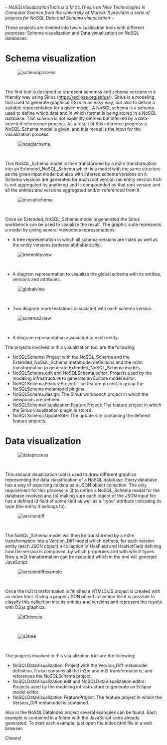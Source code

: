 **-* NoSQLVisualizationTools is a M.Sc.Thesis on New Technologies in Computer Science from the University of Murcia. It provides a serie of projects for NoSQL Data and Schema visualization *-** 

These projects are divided into two visualization tools with different purposes: Schema visualization and Data visualization on NoSQL databases.

# Schema visualization

<figure>
	<img src="figures/schemaprocess.png" alt="schemaprocess" align="center">
</figure>
<br/>

The first tool is designed to represent schemas and schema versions in a friendly way using Sirius (https://eclipse.org/sirius/). Sirius is a modeling tool used to generate graphical DSLs in an easy way, but also to define a suitable representation for a given model. A NoSQL schema is a schema used to define which data and in which format is being stored in a NoSQL database. This schema is not explicitly defined but inferred by a data-oriented infererence process. As a result of this inference progress a NoSQL\_Schema model is given, and this model is the input for the visualization process.

<figure>
	<img src="figures/nosqlschema.png" alt="nosqlschema" align="center">
</figure>
<br/>

This NoSQL\_Schema model is then transformed by a m2m transformation into an Extended\_NoSQL\_Schema which is a model with the same structure as the given input model but also with inferred schema versions on it. Schema versions are generated for each root version (an entity version hich is not aggregated by anything) and is compounded by that root version and all the entities and versions aggregated and/or referenced from it.

<figure>
	<img src="figures/enosqlschema.png" alt="enosqlschema" align="center">
</figure>
<br/>

Once an Extended\_NoSQL\_Schema model is generated the Sirius workbench can be used to visualize the result. The graphic suite represents a model by giving several viewpoints representations:

* A tree representation in which all schema versions are listed as well as the entity versions (ordered alphabetically).

<figure>
	<img src="figures/treeentityview.png" alt="treeentityview" align="center">
</figure>
<br/>

* A diagram representation to visualize the global schema with its entities, versions and attributes.

<figure>
	<img src="figures/globalview.png" alt="globalview" align="center">
</figure>
<br/>

* Two diagram representations associated with each schema version.

<figure>
	<img src="figures/schema2view.png" alt="schema2view" align="center">
</figure>
<br/>

* A diagram representation associated to each entity.

The projects involved in this visualization tool are the following:

* NoSQLSchema: Project with the NoSQL\_Schema and the Extended\_NoSQL\_Schema metamodel definitions and the m2m transformation to generate Extended\_NoSQL\_Schema models.
* NoSQLSchema.edit and NoSQLSchema.editor: Projects used by the modeling infrastructure to generate an Eclipse model editor.
* NoSQLSchema.FeatureProject: The feature project to group the NoSQLSchema metamodel plugins.
* NoSQLSchema.design: The Sirius workbench project in which the viewpoints are defined.
* NoSQLSchemaVisualization.FeatureProject: The feature project in which the Sirius visualization plugin is stored.
* NoSQLSchema.UpdateSite: The update site containing the defined feature projects.

# Data visualization

<figure>
	<img src="figures/dataprocess.png" alt="dataprocess" align="center">
</figure>
<br/>

This second visualization tool is used to draw different graphics representing the data classification of a NoSQL database. Every database has a way of exporting its data as a JSON object collection. The only requirement for this process is (i) to define a NoSQL\_Schema model for the database involved and (b) making sure each object of the JSON input file has a defined id field of some kind as well as a "type" attribute indicating its type (the entity it belongs to).

<figure>
	<img src="figures/versiondiff.png" alt="versiondiff" align="center">
</figure>
<br/>

The NoSQL\_Schema model will then be transformed by a m2m transformation into a Version\_Diff model which defines, for each version entity (each JSON object) a collection of HasField and HasNotField defining how the version is composed, by which properties and with which types. Now a m2t transformation can be executed which in the end will generate JavaScript.

<figure>
	<img src="figures/versiondiffexample.png" alt="versiondiffexample" align="center">
</figure>
<br/>

Once the m2t transformation is finished a HTML5/JS project is created with an index.html. Giving a proper JSON object collection file it is possible to classify this collection into its entities and versions and represent the results with D3.js graphics.

<figure>
	<img src="figures/d3donuts.png" alt="d3donuts" align="center">
</figure>
<br/>

<figure>
	<img src="figures/d3tree.png" alt="d3tree" align="center">
</figure>
<br/>

The projects involved in this visualization tool are the following:

* NoSQLDataVisualization: Project with the Version\_Diff metamodel definition. It also contains all the m2m and m2t transformations, and references the NoSQLSchema project.
* NoSQLDataVisualization.edit and NoSQLDataVisualization.editor: Projects used by the modeling infrastructure to generate an Eclipse model editor.
* NoSQLDataVisualization.FeatureProject: The feature project in which the Version\_Diff metamodel is contained.

Also in the NoSQLDataIndex project several examples can be found. Each example is contained in a folder with the JavaScript code already generated. To start each example, just open the index.html file in a web browser.

Cheers!
